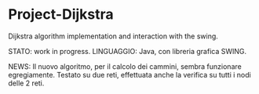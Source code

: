 # Project-Dijkstra
Dijkstra algorithm implementation and interaction with the swing.

STATO: work in progress.
LINGUAGGIO: Java, con libreria grafica SWING.

NEWS: Il nuovo algoritmo, per il calcolo dei cammini,
sembra funzionare egregiamente. Testato su due reti, effettuata anche 
la verifica su tutti i nodi delle 2 reti.

